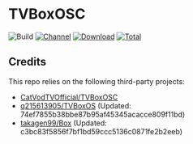 # TVBoxOSC

![Build](https://shields.io/github/workflow/status/xiejsh/TVBoxOSC/Test?logo=github&label=Build)
[![Channel](https://img.shields.io/badge/Follow-Telegram-blue.svg?logo=telegram)](https://t.me/TVBox_bak)
[![Download](https://img.shields.io/github/v/release/xiejsh/TVBoxOSC?color=orange&logoColor=orange&label=Download&logo=DocuSign)](https://github.com/xiejsh/TVBoxOSC/releases/latest) 
[![Total](https://shields.io/github/downloads/xiejsh/TVBoxOSC/total?logo=Bookmeter&label=Counts&logoColor=yellow&color=yellow)](https://github.com/xiejsh/TVBoxOSC/releases)

## Credits
This repo relies on the following third-party projects:
- [CatVodTVOfficial/TVBoxOSC](https://github.com/CatVodTVOfficial/TVBoxOSC)
- [q215613905/TVBoxOS](https://github.com/q215613905/TVBoxOS) (Updated: 74ef7855b38bbe87b95af45345acacce809f11bd)
- [takagen99/Box](https://github.com/takagen99/Box) (Updated: c3bc83f5856f7bf1bd59ccc5136c0871fe2b2eeb)
